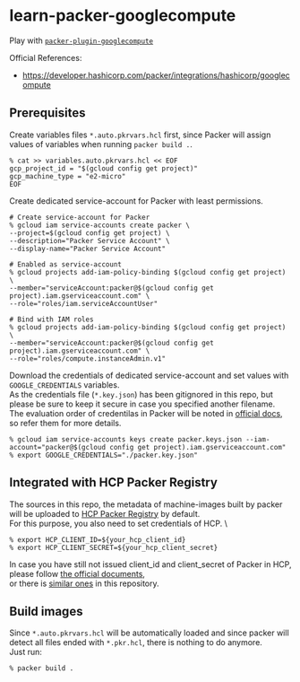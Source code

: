 # learn-packer-googlecompute
Play with [`packer-plugin-googlecompute`](https://github.com/hashicorp/packer-plugin-googlecompute/tree/main)

Official References:
- <https://developer.hashicorp.com/packer/integrations/hashicorp/googlecompute>

## Prerequisites
Create variables files `*.auto.pkrvars.hcl` first, since Packer will assign values of variables when running `packer build .`.

```shell
% cat >> variables.auto.pkrvars.hcl << EOF
gcp_project_id = "$(gcloud config get project)"
gcp_machine_type = "e2-micro"
EOF
```

Create dedicated service-account for Packer with least permissions.

```shell
# Create service-account for Packer
% gcloud iam service-accounts create packer \
--project=$(gcloud config get project) \
--description="Packer Service Account" \
--display-name="Packer Service Account"

# Enabled as service-account
% gcloud projects add-iam-policy-binding $(gcloud config get project) \
--member="serviceAccount:packer@$(gcloud config get project).iam.gserviceaccount.com" \
--role="roles/iam.serviceAccountUser"

# Bind with IAM roles
% gcloud projects add-iam-policy-binding $(gcloud config get project) \
--member="serviceAccount:packer@$(gcloud config get project).iam.gserviceaccount.com" \
--role="roles/compute.instanceAdmin.v1"
```

Download the credentials of dedicated service-account and set values with `GOOGLE_CREDENTIALS` variables. \
As the credentials file (`*.key.json`) has been gitignored in this repo, but please be sure to keep it secure in case you specified another filename. \
The evaluation order of credentilas in Packer will be noted in [official docs](https://developer.hashicorp.com/packer/integrations/hashicorp/googlecompute#precedence-of-authentication-methods), so refer them for more details.

```shell
% gcloud iam service-accounts keys create packer.keys.json --iam-account="packer@$(gcloud config get project).iam.gserviceaccount.com"
% export GOOGLE_CREDENTIALS="./packer.key.json"
```

## Integrated with HCP Packer Registry
The sources in this repo, the metadata of machine-images built by packer will be uploaded to [HCP Packer Registry](https://developer.hashicorp.com/packer/tutorials/hcp-get-started) by default. \
For this purpose, you also need to set credentials of HCP. \

```shell
% export HCP_CLIENT_ID=${your_hcp_client_id}
% export HCP_CLIENT_SECRET=${your_hcp_client_secret}
```

In case you have still not issued client_id and client_secret of Packer in HCP, please follow [the official documents](https://developer.hashicorp.com/packer/tutorials/hcp-get-started/hcp-push-artifact-metadata), \
or there is [similar ones](../learn-packer-docker/README.md#interactions-with-hcp-packer-registry) in this repository.

## Build images
Since `*.auto.pkrvars.hcl` will be automatically loaded and since packer will detect all files ended with `*.pkr.hcl`, there is nothing to do anymore. \
Just run:

```shell
% packer build .
```
